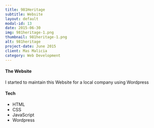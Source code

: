 ```yaml
---
title: 981Heritage
subtitle: Website
layout: default
modal-id: 13
date: 2015-06-30
img: 981heritage-1.png
thumbnail: 981heritage-1.png
alt: 981heritage
project-date: June 2015
client: Mas Malicia
category: Web Development
---
```


#### The Website
I started to maintain this Website for a local company using Wordpress

#### Tech
- HTML
- CSS
- JavaScript
- Wordpress